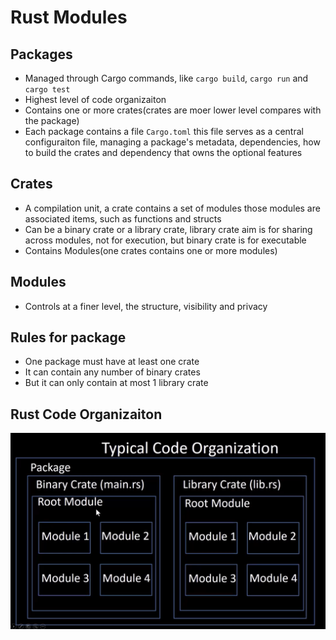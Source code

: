 # Rust Modules 
## Packages 
- Managed through Cargo commands, like `cargo build`, `cargo run` and `cargo test `
- Highest level of code organizaiton 
- Contains one or more crates(crates are moer lower level compares with the package)
- Each package contains a file `Cargo.toml` this file serves as a central configuraiton file, managing a package's metadata, dependencies, how to build the crates and dependency that owns the optional features 

## Crates 
- A compilation unit, a crate contains a set of modules those modules are associated items, such as functions and structs 
- Can be a binary crate or a library crate, library crate aim is for sharing across modules, not for execution, but binary crate is for executable 
- Contains Modules(one crates contains one or more modules)

## Modules 
- Controls at a finer level, the structure, visibility and privacy 

## Rules for package 
- One package must have at least one crate 
- It can contain any number of binary crates
- But it can only contain at most 1 library crate  

## Rust Code Organizaiton 
![](./typical_code_organization.png)